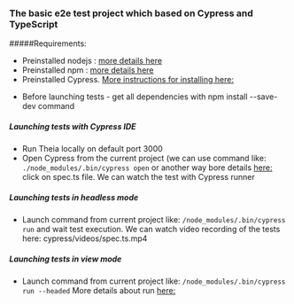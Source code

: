 ### The basic e2e test project which based on Cypress and TypeScript
#####Requirements:

- Preinstalled nodejs : [more details here](https://nodejs.org/en/download/package-manager)
- Preinstalled npm : [more details here](https://www.npmjs.com/get-npm)
- Preinstalled Cypress. [More instructions for installing here:](https://docs.cypress.io/guides/getting-started/installing-cypress.html#System-requirements)

* Before launching tests - get all dependencies with npm install --save-dev command


##### Launching tests with  Cypress IDE
* Run Theia locally on default port 3000
* Open Cypress from the current project  (we can use command like: `./node_modules/.bin/cypress open` or another way bore details [here:](https://docs.cypress.io/guides/getting-started/installing-cypress.html#Opening-Cypress)
click on spec.ts file. We can watch the test with Cypress runner  

##### Launching tests in headless mode  
* Launch command from current project like: `/node_modules/.bin/cypress run` and wait test execution. We can watch video recording of the tests here: cypress/videos/spec.ts.mp4

##### Launching tests in view mode
* Launch command from current project like: `/node_modules/.bin/cypress run --headed`
More details about run [here:](https://docs.cypress.io/guides/guides/command-line.html#cypress-run) 

